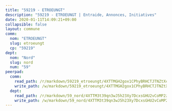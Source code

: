 ```yaml
---
title: "59219 - ETROEUNGT"
description: "59219 - ETROEUNGT | Entraide, Annonces, Initiatives"
date: 2020-01-11T14:09:21+09:00
collapsible: false
layout: commune
comm:
  nom: "ETROEUNGT"
  slug: etroeungt
  cp: "59219"
dept:
  nom: "Nord"
  slug: nord
  num: "59"
peerpad:
  comm:
    read_path: /r/markdown/59219_etroeungt/4XTTMGH2gox1CPhyBRHCTJTNZtXcxy3jbPzBah7LzAxDcpyqN
    write_path: /w/markdown/59219_etroeungt/4XTTMGH2gox1CPhyBRHCTJTNZtXcxy3jbPzBah7LzAxDcpyqN-K3TgUh93mqofpcdsdqkeEnqPaS5HAAgjhFzHwdakoXach1hdzAmrcgp6gxMuXFpDhcwniz1yxPZ7gS86Fsa1Vwb5FgrFsKuPhftviBjLg4RKaeKxUaEuub11FbQ9Mqc2h2YZ381r
  dept:
    read_path: /r/markdown/59_nord/4XTTM3t39qn3wJ5h23Xy7DcxsGHU2vCoMP2z3iS4TUn3TrtdJ
    write_path: /w/markdown/59_nord/4XTTM3t39qn3wJ5h23Xy7DcxsGHU2vCoMP2z3iS4TUn3TrtdJ-K3TgTuZGkuZqXfr6fpmH7pGsMT6ndvZQMyRDze5QBt7XScLWHoBi246kLoDKpTH2Yo4f3AFSSJqGc2ozvNww7qPLqsDjpvahxCbQ6F5znbfjp6kVgaDcTYc9LyhwSfYuCevnvZUQ
---
```


